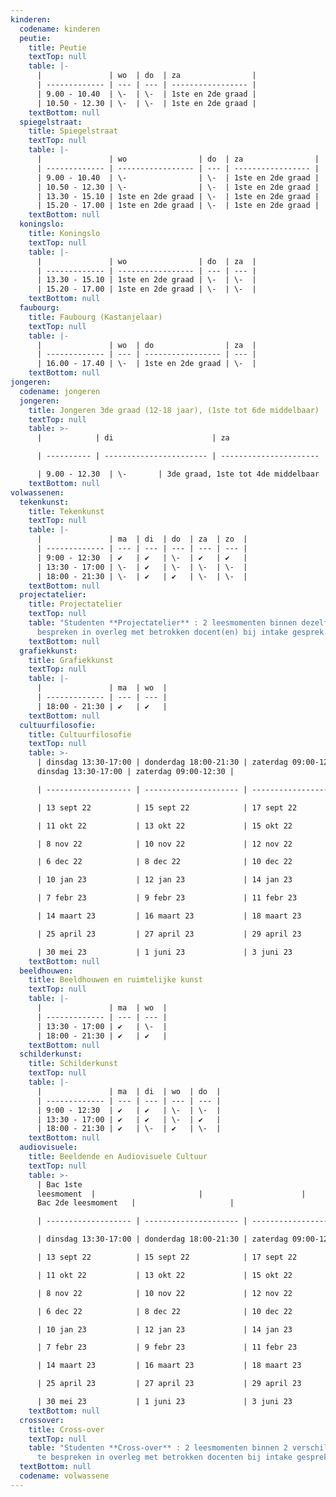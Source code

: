 ```yaml
---
kinderen:
  codename: kinderen
  peutie:
    title: Peutie
    textTop: null
    table: |-
      |               | wo  | do  | za                |
      | ------------- | --- | --- | ----------------- |
      | 9.00 - 10.40  | \-  | \-  | 1ste en 2de graad |
      | 10.50 - 12.30 | \-  | \-  | 1ste en 2de graad |
    textBottom: null
  spiegelstraat:
    title: Spiegelstraat
    textTop: null
    table: |-
      |               | wo                | do  | za                |
      | ------------- | ----------------- | --- | ----------------- |
      | 9.00 - 10.40  | \-                | \-  | 1ste en 2de graad |
      | 10.50 - 12.30 | \-                | \-  | 1ste en 2de graad |
      | 13.30 - 15.10 | 1ste en 2de graad | \-  | 1ste en 2de graad |
      | 15.20 - 17.00 | 1ste en 2de graad | \-  | 1ste en 2de graad |
    textBottom: null
  koningslo:
    title: Koningslo
    textTop: null
    table: |-
      |               | wo                | do  | za  |
      | ------------- | ----------------- | --- | --- |
      | 13.30 - 15.10 | 1ste en 2de graad | \-  | \-  |
      | 15.20 - 17.00 | 1ste en 2de graad | \-  | \-  |
    textBottom: null
  faubourg:
    title: Faubourg (Kastanjelaar)
    textTop: null
    table: |-
      |               | wo  | do                | za  |
      | ------------- | --- | ----------------- | --- |
      | 16.00 - 17.40 | \-  | 1ste en 2de graad | \-  |
    textBottom: null
jongeren:
  codename: jongeren
  jongeren:
    title: Jongeren 3de graad (12-18 jaar), (1ste tot 6de middelbaar)
    textTop: null
    table: >-
      |            | di                      | za                     |

      | ---------- | ----------------------- | ---------------------- |

      | 9.00 - 12.30  | \-       | 3de graad, 1ste tot 4de middelbaar | | 13.30 - 17.00 | \-       | 3de graad, 1ste tot 4de middelbaar | | 18.00 - 21.30 | 3de graad, 4de tot 6de middelbaar | \-        |
    textBottom: null
volwassenen:
  tekenkunst:
    title: Tekenkunst
    textTop: null
    table: |-
      |               | ma  | di  | do  | za  | zo  |
      | ------------- | --- | --- | --- | --- | --- |
      | 9:00 - 12:30  | ✔   | ✔   | \-  | ✔   | ✔   |
      | 13:30 - 17:00 | \-  | ✔   | \-  | \-  | \-  |
      | 18:00 - 21:30 | \-  | ✔   | ✔   | \-  | \-  |
    textBottom: null
  projectatelier:
    title: Projectatelier
    textTop: null
    table: "Studenten **Projectatelier** : 2 leesmomenten binnen dezelfde optie te
      bespreken in overleg met betrokken docent(en) bij intake gesprek."
    textBottom: null
  grafiekkunst:
    title: Grafiekkunst
    textTop: null
    table: |-
      |               | ma  | wo  |
      | ------------- | --- | --- |
      | 18:00 - 21:30 | ✔   | ✔   |
    textBottom: null
  cultuurfilosofie:
    title: Cultuurfilosofie
    textTop: null
    table: >-
      | dinsdag 13:30-17:00 | donderdag 18:00-21:30 | zaterdag 09:00-12:30 |
      dinsdag 13:30-17:00 | zaterdag 09:00-12:30 |

      | ------------------- | --------------------- | -------------------- | ------------------- | -------------------- |

      | 13 sept 22          | 15 sept 22            | 17 sept 22           | 20 sept 22          | 24 sept 22           |

      | 11 okt 22           | 13 okt 22             | 15 okt 22            | 18 okt 22           | 22 okt 22            |

      | 8 nov 22            | 10 nov 22             | 12 nov 22            | 15 nov 22           | 19 nov 22            |

      | 6 dec 22            | 8 dec 22              | 10 dec 22            | 13 dec 22           | 17 dec 22            |

      | 10 jan 23           | 12 jan 23             | 14 jan 23            | 17 jan 23           | 21 jan 23            |

      | 7 febr 23           | 9 febr 23             | 11 febr 23           | 14 febr 23          | 18 febr 23           |

      | 14 maart 23         | 16 maart 23           | 18 maart 23          | 21 maart 23         | 25 maart 23          |

      | 25 april 23         | 27 april 23           | 29 april 23          | 2 mei 23            | 6 mei 23             |

      | 30 mei 23           | 1 juni 23             | 3 juni 23            | 6 juni 23           | 10 juni 23           |
    textBottom: null
  beeldhouwen:
    title: Beeldhouwen en ruimtelijke kunst
    textTop: null
    table: |-
      |               | ma  | wo  |
      | ------------- | --- | --- |
      | 13:30 - 17:00 | ✔   | \-  |
      | 18:00 - 21:30 | ✔   | ✔   |
    textBottom: null
  schilderkunst:
    title: Schilderkunst
    textTop: null
    table: |-
      |               | ma  | di  | wo  | do  |
      | ------------- | --- | --- | --- | --- |
      | 9:00 - 12:30  | ✔   | ✔   | \-  | \-  |
      | 13:30 - 17:00 | ✔   | ✔   | \-  | ✔   |
      | 18:00 - 21:30 | ✔   | \-  | ✔   | \-  |
    textBottom: null
  audiovisuele:
    title: Beeldende en Audiovisuele Cultuur
    textTop: null
    table: >-
      | Bac 1ste
      leesmoment  |                       |                      |                     |                      |
      Bac 2de leesmoment   |                     |

      | ------------------- | --------------------- | -------------------- | ------------------- | -------------------- | ------------------- | ------------------- |

      | dinsdag 13:30-17:00 | donderdag 18:00-21:30 | zaterdag 09:00-12:30 | dinsdag 13:30-17:00 | zaterdag 09:00-12:30 | dinsdag 13:30-17:00 | zaterdag 9:00-12:30 |

      | 13 sept 22          | 15 sept 22            | 17 sept 22           | 20 sept 22          | 24 sept 22           | 27 sept 22          | 1 okt 22            |

      | 11 okt 22           | 13 okt 22             | 15 okt 22            | 18 okt 22           | 22 okt 22            | 25 okt 22           | 29 okt 22           |

      | 8 nov 22            | 10 nov 22             | 12 nov 22            | 15 nov 22           | 19 nov 22            | 22 nov 22           | 26 nov 22           |

      | 6 dec 22            | 8 dec 22              | 10 dec 22            | 13 dec 22           | 17 dec 22            | 20 dec 22           | 24 dec 22           |

      | 10 jan 23           | 12 jan 23             | 14 jan 23            | 17 jan 23           | 21 jan 23            | 24 jan 23           | 28 jan 23           |

      | 7 febr 23           | 9 febr 23             | 11 febr 23           | 14 febr 23          | 18 febr 23           | 28 febr 23          | 4 maart 23          |

      | 14 maart 23         | 16 maart 23           | 18 maart 23          | 21 maart 23         | 25 maart 23          | 28 maart 23         | 1 april 23          |

      | 25 april 23         | 27 april 23           | 29 april 23          | 2 mei 23            | 6 mei 23             | 9 mei 23            | 13 mei 23           |

      | 30 mei 23           | 1 juni 23             | 3 juni 23            | 6 juni 23           | 10 juni 23           | 13 juni 23          | 17 juni 23          |
    textBottom: null
  crossover:
    title: Cross-over
    textTop: null
    table: "Studenten **Cross-over** : 2 leesmomenten binnen 2 verschillende opties
      te bespreken in overleg met betrokken docenten bij intake gesprek."
  textBottom: null
  codename: volwassene
---
```

